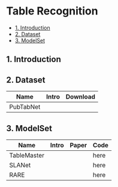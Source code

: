 # Table Recognition

- [1. Introduction](#1-Introduction)
- [2. Dataset](#2-Dataset)
- [3. ModelSet](#3-ModelSet)
    
## 1. Introduction

## 2. Dataset
|Name|Intro|Download|
| --- | --- |--- |
|PubTabNet|||

## 3. ModelSet
|Name|Intro|Paper|Code|
| --- | --- | --- | --- |
|TableMaster|||here|
|SLANet|||here|
|RARE|||here|
